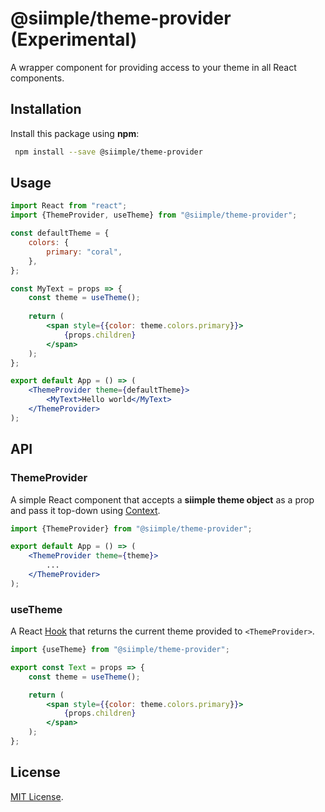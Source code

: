# @siimple/theme-provider (Experimental)

A wrapper component for providing access to your theme in all React components.

## Installation

Install this package using **npm**:

```bash
 npm install --save @siimple/theme-provider
```

## Usage

```jsx
import React from "react";
import {ThemeProvider, useTheme} from "@siimple/theme-provider";

const defaultTheme = {
    colors: {
        primary: "coral",
    },
};

const MyText = props => {
    const theme = useTheme();
    
    return (
        <span style={{color: theme.colors.primary}}>
            {props.children}
        </span>
    );
};

export default App = () => (
    <ThemeProvider theme={defaultTheme}>
        <MyText>Hello world</MyText>
    </ThemeProvider>
);

```


## API

### ThemeProvider

A simple React component that accepts a **siimple theme object** as a prop and pass it top-down using [Context](https://reactjs.org/docs/context.html).

```jsx
import {ThemeProvider} from "@siimple/theme-provider";

export default App = () => (
    <ThemeProvider theme={theme}>
        ...
    </ThemeProvider>
);
```


### useTheme

A React [Hook](https://reactjs.org/docs/hooks-intro.html) that returns the current theme provided to `<ThemeProvider>`.

```jsx
import {useTheme} from "@siimple/theme-provider";

export const Text = props => {
    const theme = useTheme();

    return (
        <span style={{color: theme.colors.primary}}>
            {props.children}
        </span>
    );
};
```


## License

[MIT License](https://github.com/jmjuanes/siimple/blob/main/LICENSE).
